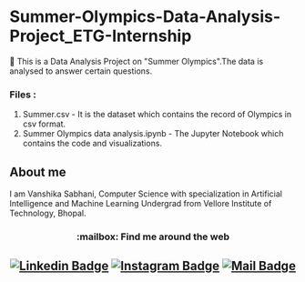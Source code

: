 # Summer-Olympics-Data-Analysis-Project_ETG-Internship
🔹 This is a Data Analysis Project on "Summer Olympics".The data is analysed to answer certain questions. 

### Files : 
1. Summer.csv - It is the dataset which contains the record of Olympics in csv format. 
2. Summer Olympics data analysis.ipynb  - The Jupyter Notebook which contains the code and visualizations. 

## About me
I am Vanshika Sabhani, Computer Science with specialization in Artificial Intelligence and Machine Learning Undergrad from Vellore Institute of Technology, Bhopal.
<h3 align="center"> :mailbox: Find me around the web </h3><h2 align="center">

[![Linkedin Badge](https://img.shields.io/badge/-vanshikasabhani-0e76a8?style=flat&labelColor=0e76a8&logo=linkedin&logoColor=white)](https://www.linkedin.com/in/vanshikasabhani11/) [![Instagram Badge](https://img.shields.io/badge/-@vanshika._.11-e84393?style=flat&labelColor=e84393&logo=instagram&logoColor=white)](https://www.instagram.com/vanshika._.11) [![Mail Badge](https://img.shields.io/badge/-VanshikaSabhani-c0392b?style=flat&labelColor=c0392b&logo=gmail&logoColor=white)](mailto:vanshika.sabhani11@gmail.com)
    </h2>
    
